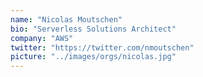 ```yaml
---
name: "Nicolas Moutschen"
bio: "Serverless Solutions Architect"
company: "AWS"
twitter: "https://twitter.com/nmoutschen"
picture: "../images/orgs/nicolas.jpg"
---
```

